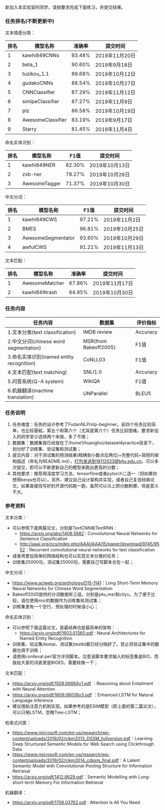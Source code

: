 新加入本实验室的同学，请按要求完成下面练习，并提交结果。

### 任务排名(不断更新中)

文本情感分类：

| 排名 | 模型名称          | 准确率 | 提交时间      |
| ---- | ----------------- | ------ | ------------- |
| 1    | kawhi849CNNs       | 93.48% | 2019年11月20日|
| 2    | beta_1            | 90.60% | 2019年9月18日 |
| 3    | tuzikou_1.1      | 89.68% | 2019年10月12日 |
| 4    | gudakoCNNs      | 88.54% | 2019年10月27日 |
| 5    | CNNClassifier   | 87.29% | 2019年11月12日 |
| 6    | simlpeClassifier  | 87.27% | 2019年11月9日 |
| 7    | plz               | 86.58% | 2019年10月19日|
| 8    | AwesomeClassifier | 83.19% | 2019年9月17日 |
| 9    | Starry          | 81.45% | 2019年11月4日 |

命名实体识别：

| 排名 | 模型名称          | F1值 | 提交时间      |
| ---- | ----------------- | ------ | ------------- |
| 1    | kawhi849NER       | 82.30% | 2019年10月13日|
| 2    | zxb-ner           | 78.27% | 2019年10月26日 |
| 3    | AwesomeTagger     | 71.37% | 2019年10月30日 |

中文分词：

| 排名 | 模型名称          | F1值 | 提交时间      |
| ---- | ----------------- | ------ | ------------- |
| 1    | kawhi849CWS         | 97.21% | 2019年11月2日|
| 2    | BMES              | 96.81% | 2019年10月25日|
| 3    | AwesomeSegmentator   | 93.60% | 2019年10月29日|
| 4    | awfulCWS         | 91.21% | 2019年11月13日|

文本匹配：

| 排名 | 模型名称          | 准确率 | 提交时间      |
| ---- | ----------------- | ------ | ------------- |
| 1    | AwesomeMatcher    | 67.86% | 2019年11月17日|
| 2    | kawhi849trash     | 64.95% | 2019年10月30日|

### 任务内容

| 任务内容                                 | 数据集                | 评价指标 |
| ---------------------------------------- | --------------------- | -------- |
| 1.文本分类(text classification)          | IMDB review           | Accuracy |
| 2.中文分词(chinese word segmentation)    | MSR(from Bakeoff2005) | F1值     |
| 3.命名实体识别(named entity recognition) | CoNLL03               | F1值     |
| 4.文本匹配(text matching)                | SNLI1.0               | Accuracy |
| 5.问答系统(Q-A system)                   | WikiQA                | F1值     |
| 6.机器翻译(machine translation)          | UNParallel            | BLEU5    |

### 任务说明

1. 任务难度：任务的设计参考了FudanNLP/nlp-beginner。前四个任务比较简单，也比较基础，第五个和第六个（尤其是第六个）任务比较困难。要求新加入的同学至少选择两个来做，多了不限；
2. 数据集：数据集我已经放在了/home1/huanghui/dataset4practice目录下，划分好了训练集、验证集和测试集；
3. 提交内容：对于测试集的预测结果(精确到小数点后两位)+完整代码+简短的架构描述（命名为README.md），打包发送到18112023@bjtu.edu.cn。可以多次提交，即可以不断更新自己的模型来跑出更高的分数；
4. 其他要求：推荐用深度学习方法，tensorflow或者pytorch二选一（但如果你想用keras也可以）。另外，建议自己设计架构并实现，或者自己复现经典论文。如果直接找写好的开源代码跑一跑，虽然可以马上把分数刷爆，但是意义不大。

### 参考资料

文本分类：

- 可以参照下面两篇论文，分别是TextCNN和TextRNN：
  - https://arxiv.org/abs/1408.5882 : Convolutional Neural Networks for Sentence Classification
  - <http://aaai.org/ocs/index.php/AAAI/AAAI15/paper/download/9745/9552>：Recurrent convolutional neural networks for text classification
- 或者用更加简单的网络结构也可以实现文本分类的任务；
- 训练集25000句，测试集25000句，需要自己写脚本合在一起；

中文分词：

- <https://www.aclweb.org/anthology/D15-1141>：Long Short-Term Memory Neural Networks for Chinese Word Segmentation 
- Bakeoff2005提供的分词数据有三组，分别是pku,msr和cityu，为了便于比较，请仅使用msr的数据作为训练集和测试集；
- 训练集里有一个空行，预处理的时候请小心；

命名实体识别：

- 可以参照下面这篇论文，是最经典也是最简单的架构：
  - https://arxiv.org/pdf/1603.01360.pdf : Neural Architectures for Named Entity Recognition
- 训练集、验证集(testa)、测试集(testb)都已经分隔好了。禁止将验证集中的数据也用于训练；
- 请使用conlleval.perl官方评测脚本。注意该脚本要求输入的标签集是BIO，而我给大家的词表里是BIOES，需要转换一下；

文本匹配：

- https://arxiv.org/pdf/1509.06664v1.pdf ：Reasoning about Entailment with Neural Attention
- https://arxiv.org/pdf/1609.06038v3.pdf ：Enhanced LSTM for Natural Language Inference
- 建议借助注意力机制实现。如果参考的是ESIM模型（即上面的第二篇论文），可以只用LSTM，忽略Tree-LSTM；

检索式问答：

- <https://www.microsoft.com/en-us/research/wp-content/uploads/2016/02/cikm2013_DSSM_fullversion.pdf>：Learning Deep Structured Semantic Models for Web Search using Clickthrough Data 
- <https://www.microsoft.com/en-us/research/wp-content/uploads/2016/02/cikm2014_cdssm_final.pdf>：A Latent Semantic Model with Convolutional-Pooling Structure for Information Retrieval 
- <https://arxiv.org/pdf/1412.6629.pdf>：Semantic Modelling with Long-short-term Memory For Information Retrieval

机器翻译：

- https://arxiv.org/pdf/1706.03762.pdf : Attention Is All You Need
